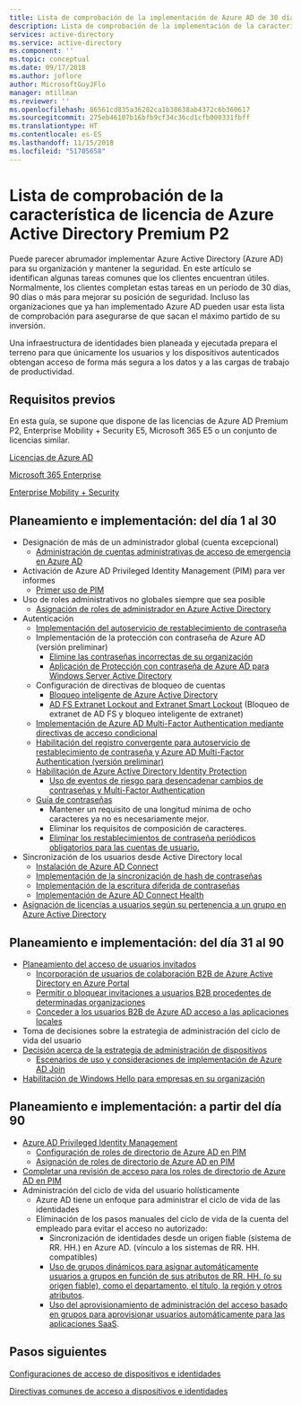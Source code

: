 ```yaml
---
title: Lista de comprobación de la implementación de Azure AD de 30 días, 90 días y más
description: Lista de comprobación de la implementación de la característica de Azure Active Directory Premium P2
services: active-directory
ms.service: active-directory
ms.component: ''
ms.topic: conceptual
ms.date: 09/17/2018
ms.author: joflore
author: MicrosoftGuyJFlo
manager: mtillman
ms.reviewer: ''
ms.openlocfilehash: 86561cd835a36282ca1b38638ab4372c6b360617
ms.sourcegitcommit: 275eb46107b16bfb9cf34c36cd1cfb000331fbff
ms.translationtype: HT
ms.contentlocale: es-ES
ms.lasthandoff: 11/15/2018
ms.locfileid: "51705658"
---
```

# <a name="azure-active-directory-premium-p2-licensing-feature-checklist"></a>Lista de comprobación de la característica de licencia de Azure Active Directory Premium P2

Puede parecer abrumador implementar Azure Active Directory (Azure AD) para su organización y mantener la seguridad. En este artículo se identifican algunas tareas comunes que los clientes encuentran útiles. Normalmente, los clientes completan estas tareas en un período de 30 días, 90 días o más para mejorar su posición de seguridad. Incluso las organizaciones que ya han implementado Azure AD pueden usar esta lista de comprobación para asegurarse de que sacan el máximo partido de su inversión.

Una infraestructura de identidades bien planeada y ejecutada prepara el terreno para que únicamente los usuarios y los dispositivos autenticados obtengan acceso de forma más segura a los datos y a las cargas de trabajo de productividad.

## <a name="prerequisites"></a>Requisitos previos

En esta guía, se supone que dispone de las licencias de Azure AD Premium P2, Enterprise Mobility + Security E5, Microsoft 365 E5 o un conjunto de licencias similar.

[Licencias de Azure AD](https://azure.microsoft.com/pricing/details/active-directory/)

[Microsoft 365 Enterprise](https://www.microsoft.com/en-us/licensing/product-licensing/microsoft-365-enterprise)

[Enterprise Mobility + Security](https://www.microsoft.com/en-us/licensing/product-licensing/enterprise-mobility-security)

## <a name="plan-and-deploy-day-1-30"></a>Planeamiento e implementación: del día 1 al 30

- Designación de más de un administrador global (cuenta excepcional)
   - [Administración de cuentas administrativas de acceso de emergencia en Azure AD](../users-groups-roles/directory-emergency-access.md)
- Activación de Azure AD Privileged Identity Management (PIM) para ver informes
   - [Primer uso de PIM](../privileged-identity-management/pim-getting-started.md)
- Uso de roles administrativos no globales siempre que sea posible
   - [Asignación de roles de administrador en Azure Active Directory](../users-groups-roles/directory-assign-admin-roles.md)
- Autenticación
   - [Implementación del autoservicio de restablecimiento de contraseña](../authentication/howto-sspr-deployment.md)
   - Implementación de la protección con contraseña de Azure AD (versión preliminar)
      - [Elimine las contraseñas incorrectas de su organización](../authentication/concept-password-ban-bad.md)
      - [Aplicación de Protección con contraseña de Azure AD para Windows Server Active Directory](../authentication/concept-password-ban-bad-on-premises.md)
   - Configuración de directivas de bloqueo de cuentas
      - [Bloqueo inteligente de Azure Active Directory](../authentication/howto-password-smart-lockout.md)
      - [AD FS Extranet Lockout and Extranet Smart Lockout](/windows-server/identity/ad-fs/operations/configure-ad-fs-extranet-smart-lockout-protection) (Bloqueo de extranet de AD FS y bloqueo inteligente de extranet)
   - [Implementación de Azure AD Multi-Factor Authentication mediante directivas de acceso condicional](../authentication/howto-mfa-getstarted.md)
   - [Habilitación del registro convergente para autoservicio de restablecimiento de contraseña y Azure AD Multi-Factor Authentication (versión preliminar)](../authentication/concept-registration-mfa-sspr-converged.md)
   - [Habilitación de Azure Active Directory Identity Protection](../identity-protection/enable.md)
      - [Uso de eventos de riesgo para desencadenar cambios de contraseñas y Multi-Factor Authentication](../authentication/tutorial-risk-based-sspr-mfa.md)
   - [Guía de contraseñas](https://www.microsoft.com/research/publication/password-guidance/)
      - Mantener un requisito de una longitud mínima de ocho caracteres ya no es necesariamente mejor.
      - Eliminar los requisitos de composición de caracteres.
      - [Eliminar los restablecimientos de contraseña periódicos obligatorios para las cuentas de usuario.](../authentication/concept-sspr-policy.md#set-a-password-to-never-expire)
- Sincronización de los usuarios desde Active Directory local
   - [Instalación de Azure AD Connect](../connect/active-directory-aadconnect-select-installation.md)
   - [Implementación de la sincronización de hash de contraseñas](../connect/active-directory-aadconnectsync-implement-password-hash-synchronization.md)
   - [Implementación de la escritura diferida de contraseñas](../authentication/howto-sspr-writeback.md)
   - [Implementación de Azure AD Connect Health](../connect-health/active-directory-aadconnect-health.md)
- [Asignación de licencias a usuarios según su pertenencia a un grupo en Azure Active Directory](../users-groups-roles/licensing-groups-assign.md)

## <a name="plan-and-deploy-day-31-90"></a>Planeamiento e implementación: del día 31 al 90

- [Planeamiento del acceso de usuarios invitados](../b2b/what-is-b2b.md)
   - [Incorporación de usuarios de colaboración B2B de Azure Active Directory en Azure Portal](../b2b/add-users-administrator.md)
   - [Permitir o bloquear invitaciones a usuarios B2B procedentes de determinadas organizaciones](../b2b/allow-deny-list.md)
   - [Conceder a los usuarios B2B de Azure AD acceso a las aplicaciones locales](../b2b/hybrid-cloud-to-on-premises.md)
- Toma de decisiones sobre la estrategia de administración del ciclo de vida del usuario
- [Decisión acerca de la estrategia de administración de dispositivos](../devices/overview.md)
   - [Escenarios de uso y consideraciones de implementación de Azure AD Join](../devices/azureadjoin-plan.md)
- [Habilitación de Windows Hello para empresas en su organización](/windows/security/identity-protection/hello-for-business/hello-manage-in-organization)

## <a name="plan-and-deploy-day-90-and-beyond"></a>Planeamiento e implementación: a partir del día 90

- [Azure AD Privileged Identity Management](../privileged-identity-management/pim-configure.md)
   - [Configuración de roles de directorio de Azure AD en PIM](../privileged-identity-management/pim-how-to-change-default-settings.md)
   - [Asignación de roles de directorio de Azure AD en PIM](../privileged-identity-management/pim-how-to-add-role-to-user.md)
- [Completar una revisión de acceso para los roles de directorio de Azure AD en PIM](../privileged-identity-management/pim-how-to-start-security-review.md)
- Administración del ciclo de vida del usuario holísticamente
   - Azure AD tiene un enfoque para administrar el ciclo de vida de las identidades
   - Eliminación de los pasos manuales del ciclo de vida de la cuenta del empleado para evitar el acceso no autorizado:
      - Sincronización de identidades desde un origen fiable (sistema de RR. HH.) en Azure AD. (vínculo a los sistemas de RR. HH. compatibles)
      - [Uso de grupos dinámicos para asignar automáticamente usuarios a grupos en función de sus atributos de RR. HH. (o su origen fiable), como el departamento, el título, la región y otros atributos](../users-groups-roles/groups-dynamic-membership.md).
      - [Uso del aprovisionamiento de administración del acceso basado en grupos para aprovisionar usuarios automáticamente para las aplicaciones SaaS](../manage-apps/what-is-access-management.md).

## <a name="next-steps"></a>Pasos siguientes

[Configuraciones de acceso de dispositivos e identidades](https://docs.microsoft.com/microsoft-365/enterprise/microsoft-365-policies-configurations)

[Directivas comunes de acceso a dispositivos e identidades](https://docs.microsoft.com/microsoft-365/enterprise/identity-access-policies)
